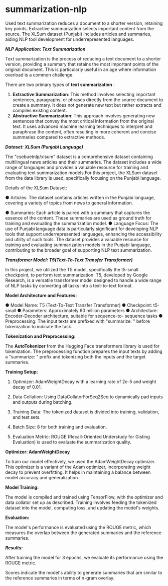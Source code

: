 # summarization-nlp
Used text summarization reduces a document to a shorter version, retaining key points. Extractive summarization selects important content from the source.
The XLSum dataset (Punjabi) includes articles and summaries, aiding NLP tool development for underrepresented languages.

_**NLP Application: Text Summarization**_

Text summarization is the process of reducing a text document to a shorter
version, providing a summary that retains the most important points of the
original document. This is particularly useful in an age where information
overload is a common challenge.

There are two primary types of **text summarization** :

1. **Extractive Summarization**: This method involves selecting important
sentences, paragraphs, or phrases directly from the source document to
create a summary. It does not generate new text but rather extracts and
compiles existing content.
2. **Abstractive Summarization**: This approach involves generating new
sentences that convey the most critical information from the original text. It
uses advanced machine learning techniques to interpret and paraphrase
the content, often resulting in more coherent and concise summaries
compared to extractive methods.

_**Dataset: XLSum (Punjabi Language)**_

The "csebuetnlp/xlsum" dataset is a comprehensive dataset containing
multilingual news articles and their summaries. The dataset includes a wide
range of languages and provides a valuable resource for training and evaluating
text summarization models.For this project, the XLSum dataset from the data
library is used, specifically focusing on the Punjabi language.

Details of the XLSum Dataset:

● Articles: The dataset contains articles written in the Punjabi language,
covering a variety of topics from news to general information.

● Summaries: Each article is paired with a summary that captures the
essence of the content. These summaries are used as ground truth for
training and evaluating the summarization model.
● Language Focus: The use of Punjabi language data is particularly
significant for developing NLP tools that support underrepresented
languages, enhancing the accessibility and utility of such tools.
The dataset provides a valuable resource for training and evaluating
summarization models in the Punjabi language, contributing to the broader goal
of supporting NLP text summarization.

_**Transformer Model: T5(Text-To-Text Transfer Transformer)**_

In this project, we utilized the T5 model, specifically the t5-small checkpoint, to
perform text summarization. T5, developed by Google Research, is a versatile
transformer model designed to handle a wide range of NLP tasks by converting
all tasks into a text-to-text format.

**Model Architecture and Features:**

● Model Name: T5 (Text-To-Text Transfer Transformer)
● Checkpoint: t5-small
● Parameters: Approximately 60 million parameters
● Architecture: Encoder-Decoder architecture, suitable for sequence-to-
sequence tasks
● Preprocessing: The input texts are prefixed with "summarize: " before
tokenization to indicate the task.

**Tokenization and Preprocessing:**

The **AutoTokenizer** from the Hugging Face transformers library is used for
tokenization. The preprocessing function prepares the input texts by adding a
"summarize: " prefix and tokenizing both the inputs and the target summaries.

**Training Setup:**

1. Optimizer: AdamWeightDecay with a learning rate of 2e-5 and weight decay
of 0.01.

2. Data Collation: Using DataCollatorForSeq2Seq to dynamically pad inputs
and outputs during batching.

4. Training Data: The tokenized dataset is divided into training, validation, and
test sets.

5. Batch Size: 8 for both training and evaluation.

6. Evaluation Metric: ROUGE (Recall-Oriented Understudy for Gisting
Evaluation) is used to evaluate the summarization quality.

**Optimizer: AdamWeightDecay**

To train our model effectively, we used the AdamWeightDecay optimizer. This
optimizer is a variant of the Adam optimizer, incorporating weight decay to
prevent overfitting. It helps in maintaining a balance between model accuracy
and generalization.

**Model Training:**

The model is compiled and trained using TensorFlow, with the optimizer and data
collator set up as described. Training involves feeding the tokenized dataset into
the model, computing loss, and updating the model's weights.

**Evaluation:**

The model's performance is evaluated using the ROUGE metric, which measures
the overlap between the generated summaries and the reference summaries.

_**Results:**_

After training the model for 3 epochs, we evaluate its performance using
the ROUGE metric.

Scores indicate the model's ability to generate summaries that are
similar to the reference summaries in terms of n-gram overlay.
